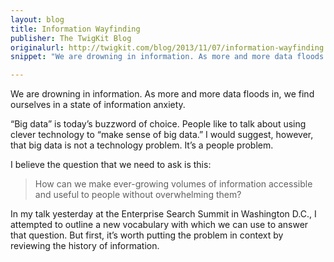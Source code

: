 ```yaml
---
layout: blog
title: Information Wayfinding
publisher: The TwigKit Blog
originalurl: http://twigkit.com/blog/2013/11/07/information-wayfinding.html
snippet: "We are drowning in information. As more and more data floods in, we find ourselves in a state of information anxiety. Big data is today’s buzzword of choice. People like to talk about using clever technology to make sense of big data. I would suggest, however, that big data is not a technology problem. It’s a people problem. I believe the question that we need to ask is this: How can we make ever-growing volumes of information accessible and useful to people without overwhelming them?"

---
```


We are drowning in information. As more and more data floods in, we find ourselves in a state of information anxiety.

“Big data” is today’s buzzword of choice. People like to talk about using clever technology to “make sense of big data.” I would suggest, however, that big data is not a technology problem. It’s a people problem.

I believe the question that we need to ask is this:

> How can we make ever-growing volumes of information accessible and useful to people without overwhelming them?

In my talk yesterday at the Enterprise Search Summit in Washington D.C., I attempted to outline a new vocabulary with which we can use to answer that question. But first, it’s worth putting the problem in context by reviewing the history of information.